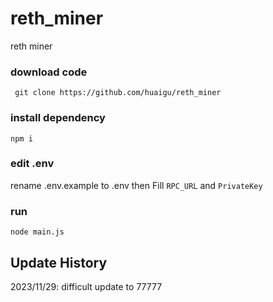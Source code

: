 # reth_miner
reth miner

###  download code
``` git clone https://github.com/huaigu/reth_miner```

### install dependency
```npm i ```

### edit .env
rename .env.example to .env then
Fill `RPC_URL` and `PrivateKey`

### run
`node main.js`


## Update History

2023/11/29: difficult update to 77777
